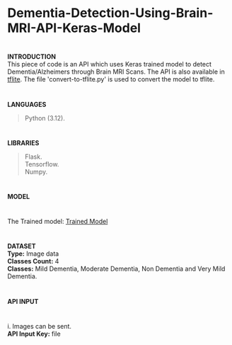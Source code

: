 # Dementia-Detection-Using-Brain-MRI-API-Keras-Model
#
**INTRODUCTION<br>**
This piece of code is an API which uses Keras trained model to detect Dementia/Alzheimers through Brain MRI Scans. The API is also available in <a href='https://github.com/PersonXXIII/Dementia-Detection-Using-Brain-MRI-API-tflite-Model/tree/main'>tflite</a>. The file 'convert-to-tflite.py' is used to convert the model to tflite.
#
**LANGUAGES**
> Python (3.12).
#
**LIBRARIES**
> Flask.<br>
> Tensorflow.<br>
> Numpy.
#
**MODEL** 
#
The Trained model: <a href='https://drive.google.com/drive/folders/1tNfYV0LtzbzI3bga4z3psrmpU_15BgVD?usp=sharing'>Trained Model</a> <br>
#
**DATASET**<br>
**Type:** Image data<br>
**Classes Count:** 4<br>
**Classes:** Mild Dementia, Moderate Dementia, Non Dementia and Very Mild Dementia.
#
**API INPUT**
#
i. Images can be sent.<br>
**API Input Key:** file
#


